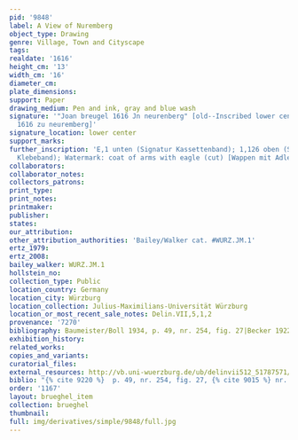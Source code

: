 ```yaml
---
pid: '9848'
label: A View of Nuremberg
object_type: Drawing
genre: Village, Town and Cityscape
tags: 
realdate: '1616'
height_cm: '13'
width_cm: '16'
diameter_cm: 
plate_dimensions: 
support: Paper
drawing_medium: Pen and ink, gray and blue wash
signature: '"Joan breugel 1616 Jn neurenberg" [old--Inscribed lower center: Jan breugel
  1616 zu neuremberg]'
signature_location: lower center
support_marks: 
further_inscription: 'E,1 unten (Signatur Kassettenband); 1,126 oben (Signatur Ebracher
  Klebeband); Watermark: coat of arms with eagle (cut) [Wappen mit Adler (beschnitten)]'
collaborators: 
collaborator_notes: 
collectors_patrons: 
print_type: 
print_notes: 
printmaker: 
publisher: 
states: 
our_attribution: 
other_attribution_authorities: 'Bailey/Walker cat. #WURZ.JM.1'
ertz_1979: 
ertz_2008: 
bailey_walker: WURZ.JM.1
hollstein_no: 
collection_type: Public
location_country: Germany
location_city: Würzburg
location_collection: Julius-Maximilians-Universität Würzburg
location_or_most_recent_sale_notes: Delin.VII,5,1,2
provenance: '7270'
bibliography: Baumeister/Boll 1934, p. 49, nr. 254, fig. 27|Becker 1922, nr. 9
exhibition_history: 
related_works: 
copies_and_variants: 
curatorial_files: 
external_resources: http://vb.uni-wuerzburg.de/ub/delinvii512_51787571/ueber.html
biblio: "{% cite 9220 %}  p. 49, nr. 254, fig. 27, {% cite 9015 %} nr. 9"
order: '1167'
layout: brueghel_item
collection: brueghel
thumbnail: 
full: img/derivatives/simple/9848/full.jpg
---
```

